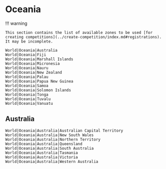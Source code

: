 # Oceania

!!! warning

    This section contains the list of available zones to be used [for creating competitions](../create-competition/index.md#registrations). It may be incomplete.

```
World|Oceania|Australia
World|Oceania|Fiji
World|Oceania|Marshall Islands
World|Oceania|Micronesia
World|Oceania|Nauru
World|Oceania|New Zealand
World|Oceania|Palau
World|Oceania|Papua New Guinea
World|Oceania|Samoa
World|Oceania|Solomon Islands
World|Oceania|Tonga
World|Oceania|Tuvalu
World|Oceania|Vanuatu
```

## Australia

```
World|Oceania|Australia|Australian Capital Territory
World|Oceania|Australia|New South Wales
World|Oceania|Australia|Northern Territory
World|Oceania|Australia|Queensland
World|Oceania|Australia|South Australia
World|Oceania|Australia|Tasmania
World|Oceania|Australia|Victoria
World|Oceania|Australia|Western Australia
```
